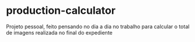 # production-calculator

Projeto pessoal, feito pensando no dia a dia no trabalho para calcular o total de imagens realizada no final do expediente

